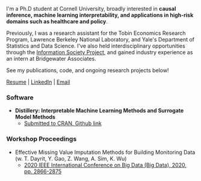 I'm a Ph.D student at Cornell University, broadly interested in **causal inference, machine learning interpretability, and applications in high-risk domains such as healthcare and policy**. 

Previously, I was a research assistant for the Tobin Economics Research Program, Lawrence Berkeley National Laboratory, and Yale's Department of Statistics and Data Science. I've also held interdisciplinary opportunities through the [Information Society Project](https://law.yale.edu/brian-cho), and gained industry experience as an intern at Bridgewater Associates. 

See my publications, code, and ongoing research projects below! 

[Resume](https://drive.google.com/file/d/1DSn5c7y6hat1LV_Q5h8wVZ7t9Ox9zbrr/view?usp=sharing) | [LinkedIn](https://www.linkedin.com/in/brian-cho-5a7876172/) | [Email](mailto:bmc233@cornell.edu)


### Software

- **Distillery: Interpretable Machine Learning Methods and Surrogate Model Methods**
  - [Submitted to CRAN, Github link](https://github.com/forestry-labs/Distillery) 

### Workshop Proceedings

- Effective Missing Value Imputation Methods for Building Monitoring Data (w. T. Dayrit, Y. Gao, Z. Wang, A. Sim, K. Wu)
  - [2020 IEEE International Conference on Big Data (Big Data), 2020, pp. 2866-2875](https://ieeexplore.ieee.org/document/9378230)

